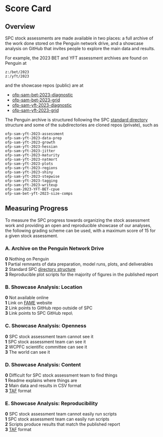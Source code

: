 # Score Card

## Overview

SPC stock assessments are made available in two places: a full archive of the work done stored on the Penguin network drive, and a showcase analysis on GitHub that invites people to explore the main data and results.

For example, the 2023 BET and YFT assessment archives are found on Penguin at

```
z:/bet/2023
z:/yft/2023
```

and the showcase repos (public) are at

- [ofp-sam-bet-2023-diagnostic](https://github.com/PacificCommunity/ofp-sam-bet-2023-diagnostic#readme)
- [ofp-sam-bet-2023-grid](https://github.com/PacificCommunity/ofp-sam-bet-2023-grid#readme)
- [ofp-sam-yft-2023-diagnostic](https://github.com/PacificCommunity/ofp-sam-yft-2023-diagnostic#readme)
- [ofp-sam-yft-2023-grid](https://github.com/PacificCommunity/ofp-sam-yft-2023-grid#readme)

The Penguin archive is structured following the SPC [standard directory](https://github.com/PacificCommunity/ofp-sam-proper/blob/main/dir_tree.md#recommendation) structure and some of the subdirectories are cloned repos (private), such as

```
ofp-sam-yft-2023-assessment
ofp-sam-yft-2023-data-prep
ofp-sam-yft-2023-growth
ofp-sam-yft-2023-hessian
ofp-sam-yft-2023-jitter
ofp-sam-yft-2023-maturity
ofp-sam-yft-2023-natmort
ofp-sam-yft-2023-plots
ofp-sam-yft-2023-regions
ofp-sam-yft-2023-shiny
ofp-sam-yft-2023-stepwise
ofp-sam-yft-2023-tagging
ofp-sam-yft-2023-writeup
ofp-sam-2023-YFT-BET-cpue
ofp-sam-bet-yft-2023-size-comps
```

## Measuring Progress

To measure the SPC progress towards organizing the stock assessment work and providing an open and reproducible showcase of our analyses, the following grading scheme can be used, with a maximum score of 15 for a given stock assessment.

### A. Archive on the Penguin Network Drive

**0** Nothing on Penguin\
**1** Partial remnants of data preparation, model runs, plots, and deliverables\
**2** Standard SPC [directory structure](https://github.com/PacificCommunity/ofp-sam-proper/blob/main/dir_tree.md#recommendation)\
**3** Reproducible plot scripts for the majority of figures in the published report

### B. Showcase Analysis: Location

**0** Not available online\
**1** Link on [FAME](https://fame.spc.int/resources/stockassessmentfiles) website\
**2** Link points to GitHub repo outside of SPC\
**3** Link points to SPC GitHub repo\

### C. Showcase Analysis: Openness

**0** SPC stock assessment team cannot see it\
**1** SPC stock assessment team can see it\
**2** WCPFC scientific committee can see it\
**3** The world can see it

### D. Showcase Analysis: Content

**0** Difficult for SPC stock assessment team to find things\
**1** Readme explains where things are\
**2** Main data and results in CSV format\
**3** [TAF](https://github.com/PacificCommunity/ofp-sam-taf-demo) format

### E. Showcase Analysis: Reproducibility

**0** SPC stock assessment team cannot easily run scripts\
**1** SPC stock assessment team can easily run scripts\
**2** Scripts produce results that match the published report\
**3** [TAF](https://github.com/PacificCommunity/ofp-sam-taf-demo) format
